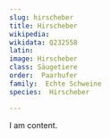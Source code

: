 ```yaml
---
slug: hirscheber
title: Hirscheber
wikipedia: 
wikidata: Q232558
latin:
image: Hirscheber
class: Säugetiere
order:  Paarhufer
family:  Echte Schweine
species:  Hirscheber

---
```


I am content.
